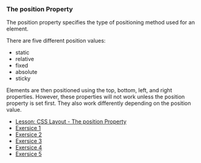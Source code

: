 ### The position Property

The position property specifies the type of positioning method used for an element.

There are five different position values:

- static
- relative
- fixed
- absolute
- sticky

Elements are then positioned using the top, bottom, left, and right properties. However, these properties will not
work unless the position property is set first. They also work differently depending on the position value.

- [Lesson: CSS Layout - The position Property](https://www.w3schools.com/css/css_positioning.asp)
- [Exersice 1](https://www.w3schools.com/css/exercise.asp?filename=exercise_positioning1)
- [Exersice 2](https://www.w3schools.com/css/exercise.asp?filename=exercise_positioning2)
- [Exersice 3](https://www.w3schools.com/css/exercise.asp?filename=exercise_positioning3)
- [Exersice 4](https://www.w3schools.com/css/exercise.asp?filename=exercise_positioning4)
- [Exersice 5](https://www.w3schools.com/css/exercise.asp?filename=exercise_positioning5)
